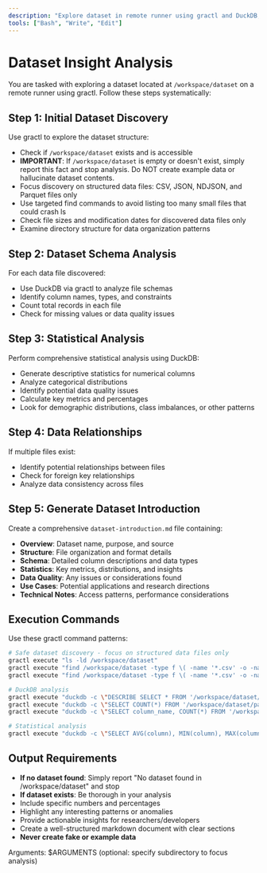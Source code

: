 ```yaml
---
description: "Explore dataset in remote runner using gractl and DuckDB, then generate comprehensive dataset introduction"
tools: ["Bash", "Write", "Edit"]
---
```


# Dataset Insight Analysis

You are tasked with exploring a dataset located at `/workspace/dataset` on a remote runner using gractl. Follow these steps systematically:

## Step 1: Initial Dataset Discovery

Use gractl to explore the dataset structure:

- Check if `/workspace/dataset` exists and is accessible
- **IMPORTANT**: If `/workspace/dataset` is empty or doesn't exist, simply report this fact and stop analysis. Do NOT create example data or hallucinate dataset contents.
- Focus discovery on structured data files: CSV, JSON, NDJSON, and Parquet files only
- Use targeted find commands to avoid listing too many small files that could crash ls
- Check file sizes and modification dates for discovered data files only
- Examine directory structure for data organization patterns

## Step 2: Dataset Schema Analysis

For each data file discovered:

- Use DuckDB via gractl to analyze file schemas
- Identify column names, types, and constraints
- Count total records in each file
- Check for missing values or data quality issues

## Step 3: Statistical Analysis

Perform comprehensive statistical analysis using DuckDB:

- Generate descriptive statistics for numerical columns
- Analyze categorical distributions
- Identify potential data quality issues
- Calculate key metrics and percentages
- Look for demographic distributions, class imbalances, or other patterns

## Step 4: Data Relationships

If multiple files exist:

- Identify potential relationships between files
- Check for foreign key relationships
- Analyze data consistency across files

## Step 5: Generate Dataset Introduction

Create a comprehensive `dataset-introduction.md` file containing:

- **Overview**: Dataset name, purpose, and source
- **Structure**: File organization and format details
- **Schema**: Detailed column descriptions and data types
- **Statistics**: Key metrics, distributions, and insights
- **Data Quality**: Any issues or considerations found
- **Use Cases**: Potential applications and research directions
- **Technical Notes**: Access patterns, performance considerations

## Execution Commands

Use these gractl command patterns:

```bash
# Safe dataset discovery - focus on structured data files only
gractl execute "ls -ld /workspace/dataset"
gractl execute "find /workspace/dataset -type f \( -name '*.csv' -o -name '*.json' -o -name '*.ndjson' -o -name '*.parquet' \) | head -20"
gractl execute "find /workspace/dataset -type f \( -name '*.csv' -o -name '*.json' -o -name '*.ndjson' -o -name '*.parquet' \) -exec ls -lh {} \; | head -20"

# DuckDB analysis
gractl execute "duckdb -c \"DESCRIBE SELECT * FROM '/workspace/dataset/path/file.csv';\""
gractl execute "duckdb -c \"SELECT COUNT(*) FROM '/workspace/dataset/path/file.csv';\""
gractl execute "duckdb -c \"SELECT column_name, COUNT(*) FROM '/workspace/dataset/path/file.csv' GROUP BY column_name ORDER BY COUNT(*) DESC LIMIT 10;\""

# Statistical analysis
gractl execute "duckdb -c \"SELECT AVG(column), MIN(column), MAX(column), STDDEV(column) FROM '/workspace/dataset/path/file.csv';\""
```

## Output Requirements

- **If no dataset found**: Simply report "No dataset found in /workspace/dataset" and stop
- **If dataset exists**: Be thorough in your analysis
- Include specific numbers and percentages
- Highlight any interesting patterns or anomalies
- Provide actionable insights for researchers/developers
- Create a well-structured markdown document with clear sections
- **Never create fake or example data**

Arguments: $ARGUMENTS (optional: specify subdirectory to focus analysis)
